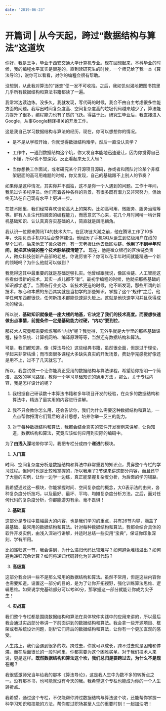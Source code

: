 ```yaml
---
date: "2019-06-23"
---  
```

      
# 开篇词 | 从今天起，跨过“数据结构与算法”这道坎
你好，我是王争，毕业于西安交通大学计算机专业。现在回想起来，本科毕业的时候，我的编程水平其实是很差的。直到读研究生的时候，一个师兄给了我一本《算法导论》，说你可以看看，对你的编程会很有帮助。

没想到，从此我对算法的“迷恋”便一发不可收拾。之后，我如饥似渴地把图书馆里几乎所有数据结构和算法书籍都读了一遍。

我常常边读边练。没多久，我就发现，写代码的时候，我会不由自主考虑很多性能方面的问题。我写出时间复杂度高、空间复杂度高的垃圾代码越来越少了，算法能力提升了很多，编程能力也有了质的飞跃。得益于此，研究生毕业后，我直接进入Google，从事Google翻译相关的开发工作。

这是我自己学习数据结构与算法的经历，现在，你可以想想你的情况。

* 是不是从学校开始，你就觉得数据结构难学，然后一直没认真学？

* 工作中，一遇到数据结构这个坑，你又发自本能地迅速避让，因为你觉得自己不懂，所以也不想深究，反正看起来无关大局？

* 当你想换工作面试，或者研究某个开源项目源码，亦或者和团队讨论某个非框架层面的高可用难题的时候，你又发现，自己的基础跟不上别人的节奏？

如果你是这种情况，其实你并不孤独，这不是你一个人遇到的问题。工作十年间，我见过许多程序员。他们有着各种各样的背景，有很多既有潜力又非常努力，但始终无法在自己现有水平上更进一步。

<!-- [[[read_end]]] -->

在技术圈里，我们经常喜欢谈论高大上的架构，比如高可用、微服务、服务治理等等。鲜有人关注代码层面的编程能力，而愿意沉下心来，花几个月时间啃一啃计算机基础知识、认认真真夯实基础的人，简直就是凤毛麟角。

我认识一位原来腾讯T4的技术大牛。在区块链大潮之前，他在腾讯工作了10多年，长期负责手机QQ后台整体建设。他经历了手机QQ从诞生到亿级用户在线的整个过程。后来他去了微众银行，有一天老板让他去做区块链。**他用了不到半年时间，就把区块链的整个技术脉络摸清楚了。** 现在，他是微众银行的区块链负责人，微众科技创新产品部的老总。你说厉害不？你可以花半年时间就能精通一个新的领域吗？为什么他就可以做到？

我觉得这其中最重要的就是基础足够扎实。他曾经跟我说，像区块链、人工智能这些看似很新的技术，其实一点儿都不“新”。最初学编程的时候，他就把那些基础的知识都学透了。当面临行业变动、新技术更迭的时候，他不断发现，那些所谓的新技术，核心和本质的东西其实就是当初学的那些知识。掌握了这个“规律”之后，他学任何东西都很快，任何新技术都能快速迎头赶上。这就是他快速学习并且获得成功的秘诀。

所以说，**基础知识就像是一座大楼的地基，它决定了我们的技术高度。而要想快速做出点事情，前提条件一定是基础能力过硬，“内功”要到位**。

那技术人究竟都需要修炼哪些“内功”呢？我觉得，无外乎就是大学里的那些基础课程，操作系统、计算机网络、编译原理等等，当然还有数据结构和算法。

可是，我们都知道，像《算法导论》这些经典书籍，虽然很全面，但是过于理论，学起来非常枯燥；而市面很多课程大多缺失真实的开发场景，费劲学完感觉好像还是用不上，过不了几天就忘了。

所以，我尝试做一个让你能真正受用的数据结构与算法课程，希望给你指明一个简洁、高效的学习路径，教你一个学习基础知识的通用方法 。那么，关于专栏内容，我是怎样设计的呢？

1.  我根据自己研读数十本算法书籍和多年项目开发的经验，在众多的数据结构和算法中，精选了最实用的内容进行讲解。

2.  我不只会教你怎么用，还会告诉你，我们为什么需要这种数据结构和算法，一点点帮你捋清它们背后的设计思想，培养你举一反三的能力。

3.  对于每种数据结构和算法，我都会结合真实的软件开发案例来讲解，让你知道，数据结构和算法，究竟应该如何应用到实际的编码中。

为了**由浅入深**地带你学习，我把专栏分成四个**递进**的模块。

1.  **入门篇**

时间、空间复杂度分析是数据结构和算法中非常重要的知识点，贯穿整个专栏的学习过程。但同时也是比较难掌握的，所以我用了2节课来讲这部分内容，而且还举了大量的实例，让你一边学一边练，真正能掌握复杂度分析，为后面的学习铺路。

我希望通过这一模块，你能掌握时间、空间复杂度的概念，大O表示法的由来，各种复杂度分析技巧，以及最好、最坏、平均、均摊复杂度分析方法。之后，面对任何代码的复杂度分析，你都能游刃有余、毫不畏惧！

2.  **基础篇**

这部分是专栏中篇幅最大的内容，也是我们学习的重点，共有26节内容，涵盖了最基础、最常用的数据结构和算法。针对每种数据结构和算法，我都会结合具体的软件开发实例，由浅入深进行讲解，并适时总结一些实用“宝典”，保证你印象深刻、学有所用。

比如递归这一节，我会讲到，为什么递归代码比较难写？如何避免堆栈溢出？如何避免递归冗余计算？如何将递归代码转化为非递归代码？

3.  **高级篇**

这部分我会讲一些不是那么常用的数据结构和算法。虽然不常用，但是这些内容你也需要知道。设置这一部分的目的，是为了让你开拓视野，强化训练算法思维、逻辑思维。如果说学完基础部分可以考80分，那掌握这一部分就能让你成为尖子生！

4.  **实战篇**

我们整个专栏都是围绕数据结构和算法在具体软件实践中的应用来讲的，所以最后我会通过实战部分串讲一下前面讲到的数据结构和算法。我会拿一些开源项目、框架或者系统设计问题，剖析它们背后的数据结构和算法，让你有一个更加直观的感受。

人生路上，我们会遇到很多的坎。跨过去，你就可以成长，跨不过去就是困难和停滞。而在后面很长的一段时间里，你都需要为这个困难买单。对于我们技术人来说，更是这样。**既然数据结构和算法这个坎，我们总归是要跨过去，为什么不是现在呢？**

我很感激师兄当年给我的那本《算法导论》，这是我人生中为数不多的转折点之一。没有那本书，也可能就没有今天的我。我希望这个专栏也能成为你的一个人生转折点。

我希望，通过这个专栏，不仅能帮你跨过数据结构与算法这个坎，还能帮你掌握一种学习知识和技能的方法，帮你度过职场甚至人生的重要时刻！一起加油吧！